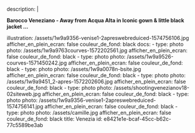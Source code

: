 description: |
  <p><strong>Barocco Veneziano - Away from Acqua Alta in Iconic gown & little black jacket ... </strong>
  </p>
illustration: /assets/1w9a9356-venise1-2apreswebreduiced-1574756106.jpg
afficher_en_plein_ecran: false
couleur_de_fond: black
docs:
  -
    type: photo
    photo: /assets/1w9a9763courves-1572202561.jpg
    afficher_en_plein_ecran: false
    couleur_de_fond: black
  -
    type: photo
    photo: /assets/1w9a9526-courves-1571450242.jpg
    afficher_en_plein_ecran: false
    couleur_de_fond: black
  -
    type: photo
    photo: /assets/1w9a0078n-bsite.jpg
    afficher_en_plein_ecran: false
    couleur_de_fond: black
  -
    type: photo
    photo: /assets/1w9a9451_2-apres-1572202606.jpg
    afficher_en_plein_ecran: false
    couleur_de_fond: black
  -
    type: photo
    photo: /assets/shootingvenezianov18-02siteweb.jpg
    afficher_en_plein_ecran: false
    couleur_de_fond: black
  -
    type: photo
    photo: /assets/1w9a9356-venise1-2apreswebreduiced-1574756141.jpg
    afficher_en_plein_ecran: false
    couleur_de_fond: black
  -
    type: photo
    photo: /assets/camille.jpg
    afficher_en_plein_ecran: false
    couleur_de_fond: black
title: Venezia
id: e8421e1e-bcaf-45cc-b62c-77c5589be3ab
